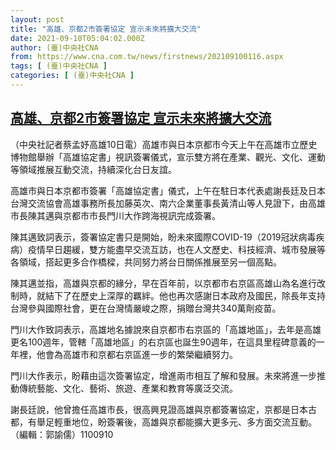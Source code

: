 ```yaml
---
layout: post
title: "高雄、京都2市簽署協定 宣示未來將擴大交流"
date: 2021-09-10T05:04:02.000Z
author: (臺)中央社CNA
from: https://www.cna.com.tw/news/firstnews/202109100116.aspx
tags: [ (臺)中央社CNA ]
categories: [ (臺)中央社CNA ]
---
```

<!--1631250242000-->
[高雄、京都2市簽署協定 宣示未來將擴大交流](https://www.cna.com.tw/news/firstnews/202109100116.aspx)
------

<div>
<div></div><div class="paragraph"><p>（中央社記者蔡孟妤高雄10日電）高雄市與日本京都市今天上午在高雄市立歷史博物館舉辦「高雄協定書」視訊簽署儀式，宣示雙方將在產業、觀光、文化、運動等領域推展互動交流，持續深化台日友誼。</p><p>高雄市與日本京都市簽署「高雄協定書」儀式，上午在駐日本代表處謝長廷及日本台灣交流協會高雄事務所長加藤英次、南六企業董事長黃清山等人見證下，由高雄市長陳其邁與京都市市長門川大作跨海視訊完成簽署。</p><p>陳其邁致詞表示，簽署協定書只是開始，盼未來國際COVID-19（2019冠狀病毒疾病）疫情早日趨緩，雙方能盡早交流互訪，也在人文歷史、科技經濟、城市發展等各領域，搭起更多合作橋樑，共同努力將台日關係推展至另一個高點。</p><p>陳其邁並指，高雄與京都的緣分，早在百年前，以京都市右京區高雄山為名進行改制時，就結下了在歷史上深厚的羈絆。他也再次感謝日本政府及國民，除長年支持台灣參與國際社會，更在台灣情嚴峻之際，捐贈台灣共340萬劑疫苗。</p><p>門川大作致詞表示，高雄地名據說來自京都市右京區的「高雄地區」，去年是高雄更名100週年，管轄「高雄地區」的右京區也誕生90週年，在這具里程碑意義的一年裡，他會為高雄市和京都右京區進一步的繁榮繼續努力。</p><p>門川大作表示，盼藉由這次簽署協定，增進兩市相互了解和發展。未來將進一步推動傳統藝能、文化、藝術、旅遊、產業和教育等廣泛交流。</p><p>謝長廷說，他曾擔任高雄市長，很高興見證高雄與京都簽署協定，京都是日本古都，有舉足輕重地位，盼簽署後，高雄與京都能擴大更多元、多方面交流互動。（編輯：郭諭儒）1100910</p></div>
</div>
